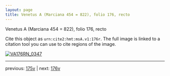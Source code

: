 ```yaml
---
layout: page
title: Venetus A (Marciana 454 = 822), folio 176, recto
---
```


Venetus A (Marciana 454 = 822), folio 176, recto

Cite this object as `urn:cite2:hmt:msA.v1:176r`.  The full image is linked to a citation tool you can use to cite regions of the image.

[![VA176RN_0347](http://www.homermultitext.org/iipsrv?IIIF=/project/homer/pyramidal/deepzoom/hmt/vaimg/2017a/VA176RN_0347.tif/full/800,/0/default.jpg)](http://www.homermultitext.org/ict2/?urn=urn:cite2:hmt:vaimg.2017a:VA176RN_0347) 

---

previous:  [175v](../175v/) | next: [176v](../176v/)